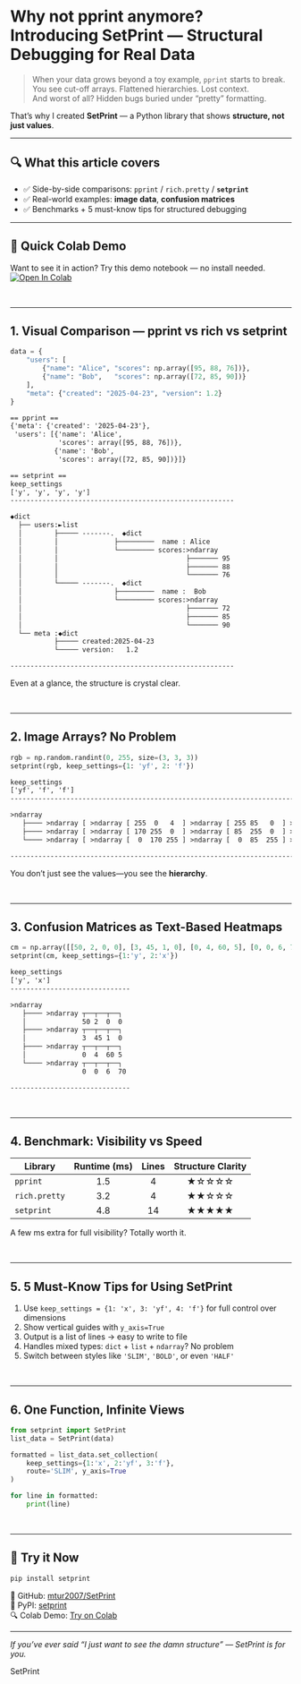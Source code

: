 
# Why not pprint anymore?<br>Introducing SetPrint — Structural Debugging for Real Data

> When your data grows beyond a toy example, `pprint` starts to break.  
> You see cut-off arrays. Flattened hierarchies. Lost context.  
> And worst of all? Hidden bugs buried under “pretty” formatting.

That’s why I created **SetPrint** — a Python library that shows **structure, not just values**.

---

## 🔍 What this article covers

- ✅ Side-by-side comparisons: `pprint` / `rich.pretty` / **`setprint`**
- ✅ Real-world examples: **image data**, **confusion matrices**
- ✅ Benchmarks + 5 must-know tips for structured debugging

---

## 🧪 Quick Colab Demo

Want to see it in action? Try this demo notebook — no install needed.  
[![Open In Colab](https://colab.research.google.com/assets/colab-badge.svg)](https://colab.research.google.com/drive/1Qs3xgB7pWxmOPtsWonyj29r1VMDwo6KF?usp=sharing)

<br>

---

## 1. Visual Comparison — pprint vs rich vs setprint

```python
data = {
    "users": [
        {"name": "Alice", "scores": np.array([95, 88, 76])},
        {"name": "Bob",   "scores": np.array([72, 85, 90])}
    ],
    "meta": {"created": "2025-04-23", "version": 1.2}
}
```

```txt
== pprint ==
{'meta': {'created': '2025-04-23'},
 'users': [{'name': 'Alice',
            'scores': array([95, 88, 76])},
           {'name': 'Bob',
            'scores': array([72, 85, 90])}]}
```

```txt
== setprint ==
keep_settings
['y', 'y', 'y', 'y']
--------------------------------------------------------

◆dict 
  ├── users:►list 
  │        ├───── -------.  ◆dict    
  │        │              ├─────────  name : Alice   
  │        │              └───────── scores:>ndarray 
  │        │                                ├─────── 95 
  │        │                                ├─────── 88 
  │        │                                └─────── 76 
  │        └───── -------.  ◆dict    
  │                       ├─────────  name :  Bob    
  │                       └───────── scores:>ndarray 
  │                                         ├─────── 72 
  │                                         ├─────── 85 
  │                                         └─────── 90 
  └── meta :◆dict 
           ├───── created:2025-04-23 
           └───── version:   1.2     

--------------------------------------------------------
```


Even at a glance, the structure is crystal clear.

<br>

---

## 2. Image Arrays? No Problem

```python
rgb = np.random.randint(0, 255, size=(3, 3, 3))
setprint(rgb, keep_settings={1: 'yf', 2: 'f'})
```
```txt
keep_settings
['yf', 'f', 'f']
-------------------------------------------------------------------------------------------------

>ndarray 
   ├──── >ndarray [ >ndarray [ 255  0   4  ] >ndarray [ 255 85   0  ] >ndarray [ 255 170  0  ] ] 
   ├──── >ndarray [ >ndarray [ 170 255  0  ] >ndarray [ 85  255  0  ] >ndarray [  0  255  4  ] ] 
   └──── >ndarray [ >ndarray [  0  170 255 ] >ndarray [  0  85  255 ] >ndarray [  4   0  255 ] ] 

-------------------------------------------------------------------------------------------------
```

You don’t just see the values—you see the **hierarchy**.

<br>

---

## 3. Confusion Matrices as Text-Based Heatmaps

```python
cm = np.array([[50, 2, 0, 0], [3, 45, 1, 0], [0, 4, 60, 5], [0, 0, 6, 70]])
setprint(cm, keep_settings={1:'y', 2:'x'})
```
~~~txt
keep_settings
['y', 'x']
------------------------------

>ndarray 
   ├──── >ndarray ┬──┬──┬──┐
   │              50 2  0  0  
   ├──── >ndarray ┬──┬──┬──┐
   │              3  45 1  0  
   ├──── >ndarray ┬──┬──┬──┐
   │              0  4  60 5  
   └──── >ndarray ┬──┬──┬──┐
                  0  0  6  70 

------------------------------
~~~

<br>

---

## 4. Benchmark: Visibility vs Speed

| Library         | Runtime (ms) | Lines | Structure Clarity |
|-----------------|:------------:|:-----:|:------------------:|
| `pprint`        |      1.5     |   4   |       ★☆☆☆☆        |
| `rich.pretty`   |      3.2     |   4   |       ★★☆☆☆        |
| `setprint`      |      4.8     |  14   |       ★★★★★        |

A few ms extra for full visibility? Totally worth it.

<br>

---

## 5. 5 Must-Know Tips for Using SetPrint

1. Use `keep_settings = {1: 'x', 3: 'yf', 4: 'f'}` for full control over dimensions  
2. Show vertical guides with `y_axis=True`  
3. Output is a list of lines → easy to write to file  
4. Handles mixed types: `dict` + `list` + `ndarray`? No problem  
5. Switch between styles like `'SLIM'`, `'BOLD'`, or even `'HALF'`

<br>

---

## 6. One Function, Infinite Views

```python
from setprint import SetPrint
list_data = SetPrint(data)

formatted = list_data.set_collection(
    keep_settings={1:'x', 2:'yf', 3:'f'},
    route='SLIM', y_axis=True
)

for line in formatted:
    print(line)
```

<br>

---

## 🚀 Try it Now

```bash
pip install setprint
```

📎 GitHub: [mtur2007/SetPrint](https://github.com/mtur2007/SetPrint)  
📘 PyPI: [setprint](https://pypi.org/project/setprint/)  
🔍 Colab Demo: [Try on Colab](https://colab.research.google.com/drive/1Qs3xgB7pWxmOPtsWonyj29r1VMDwo6KF?usp=sharing)

---

*If you’ve ever said “I just want to see the damn structure” — SetPrint is for you.*

SetPrint


